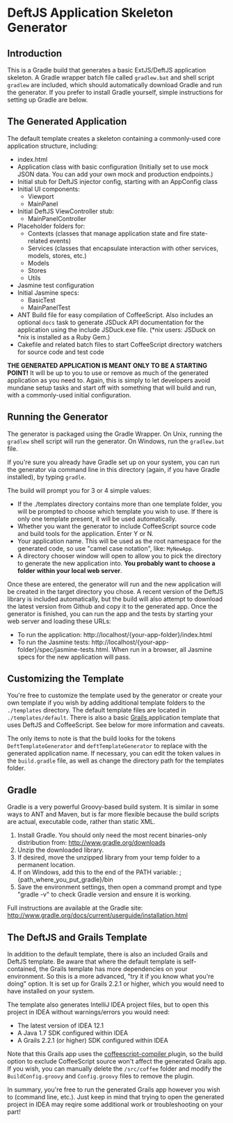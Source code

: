 # DeftJS Application Skeleton Generator

## Introduction

This is a Gradle build that generates a basic ExtJS/DeftJS application skeleton. A Gradle wrapper batch file called `gradlew.bat` and shell script `gradlew` are included, which should automatically download Gradle and run the generator. If you prefer to install Gradle yourself, simple instructions for setting up Gradle are below.


## The Generated Application

The default template creates a skeleton containing a commonly-used core application structure, including:

* index.html
* Application class with basic configuration (Initially set to use mock JSON data. You can add your own mock and production endpoints.)
* Initial stub for DeftJS injector config, starting with an AppConfig class
* Initial UI components:
    * Viewport
    * MainPanel
* Initial DeftJS ViewController stub:
    * MainPanelController
* Placeholder folders for:
    * Contexts (classes that manage application state and fire state-related events)
    * Services (classes that encapsulate interaction with other services, models, stores, etc.)
    * Models
    * Stores
    * Utils
* Jasmine test configuration
* Initial Jasmine specs:
    * BasicTest
    * MainPanelTest
* ANT Build file for easy compilation of CoffeeScript. Also includes an optional `docs` task to generate JSDuck API documentation for the application using the include JSDuck.exe file. (*nix users: JSDuck on *nix is installed as a Ruby Gem.) 
* Cakefile and related batch files to start CoffeeScript directory watchers for source code and test code
	
**THE GENERATED APPLICATION IS MEANT ONLY TO BE A STARTING POINT!** It will be up to you to use or remove as much of the generated application as you need to. Again, this is simply to let developers avoid mundane setup tasks and start off with something that will build and run, with a commonly-used initial configuration.


## Running the Generator

The generator is packaged using the Gradle Wrapper. On Unix, running the `gradlew` shell script will run the generator. On Windows, run the `gradlew.bat` file. 

If you're sure you already have Gradle set up on your system, you can run the generator via command line in this directory (again, if you have Gradle installed), by typing `gradle`.

The build will prompt you for 3 or 4 simple values:

* If the ./templates directory contains more than one template folder, you will be prompted to choose which template you wish to use. If there is only one template present, it will be used automatically.
* Whether you want the generator to include CoffeeScript source code and build tools for the application. Enter Y or N.
* Your application name. This will be used as the root namespace for the generated code, so use "camel case notation", like: `MyNewApp`.
* A directory chooser window will open to allow you to pick the directory to generate the new application into. **You probably want to choose a folder within your local web server**.

Once these are entered, the generator will run and the new application will be created in the target directory you chose. A recent version of the DeftJS library is included automatically, but the build will also attempt to download the latest version from Github and copy it to the generated app. Once the generator is finished, you can run the app and the tests by starting your web server and loading these URLs:

* To run the application: http://localhost/{your-app-folder}/index.html
* To run the Jasmine tests: http://localhost/{your-app-folder}/spec/jasmine-tests.html. When run in a browser, all Jasmine specs for the new application will pass.


## Customizing the Template

You're free to customize the template used by the generator or create your own template if you wish by adding additional template folders to the `./templates` directory. The default template files are located in `./templates/default`. There is also a basic [ Grails ](http://grails.org/) application template that uses DeftJS and CoffeeScript. See below for more information and caveats. 

The only items to note is that the build looks for the tokens `DeftTemplateGenerator` and `deftTemplateGenerator` to replace with the generated application name. If necessary, you can edit the token values in the `build.gradle` file, as well as change the directory path for the templates folder.


## Gradle

Gradle is a very powerful Groovy-based build system. It is similar in some ways to ANT and Maven, but is far more flexible because the build scripts are actual, executable code, rather than static XML.

1. Install Gradle. You should only need the most recent binaries-only distribution from: http://www.gradle.org/downloads
2. Unzip the downloaded library.
3. If desired, move the unzipped library from your temp folder to a permanent location.
4. If on Windows, add this to the end of the PATH variable: ;{path_where_you_put_gradle}/bin
5. Save the environment settings, then open a command prompt and type "gradle -v" to check Gradle version and ensure it is working.

Full instructions are available at the Gradle site: http://www.gradle.org/docs/current/userguide/installation.html


## The DeftJS and Grails Template

In addition to the default template, there is also an included Grails and DeftJS template. Be aware that where the default template is self-contained, the Grails template has more dependencies on your environment. So this is a more advanced, "try it if you know what you're doing" option. It is set up for Grails 2.2.1 or higher, which you would need to have installed on your system.

The template also generates IntelliJ IDEA project files, but to open this project in IDEA without warnings/errors you would need:

* The latest version of IDEA 12.1
* A Java 1.7 SDK configured within IDEA
* A Grails 2.2.1 (or higher) SDK configured within IDEA

Note that this Grails app uses the [ coffeescript-compiler ](http://grails.org/plugin/coffeescript-compiler) plugin, so the build option to exclude CoffeeScript source won't affect the generated Grails app. If you wish, you can manually delete the `/src/coffee` folder and modify the `BuildConfig.groovy` and `Config.groovy` files to remove the plugin.

In summary, you're free to run the generated Grails app however you wish to  (command line, etc.). Just keep in mind that trying to open the generated project in IDEA may reqire some additional work or troubleshooting on your part!